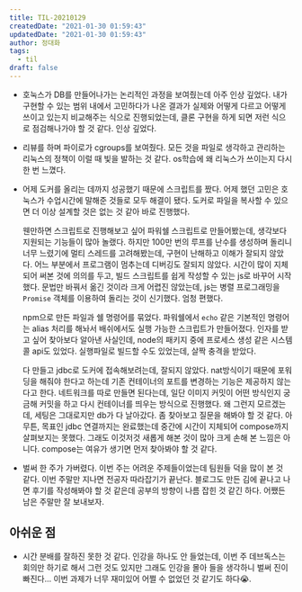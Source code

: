 ```yaml
---
title: TIL-20210129
createdDate: "2021-01-30 01:59:43"
updatedDate: "2021-01-30 01:59:43"
author: 정대화
tags:
  - til
draft: false
---
```


- 호눅스가 DB를 만들어나가는 논리적인 과정을 보여줬는데 아주 인상 깊었다. 내가 구현할 수 있는 범위 내에서 고민하다가 나온 결과가 실제와 어떻게 다르고 어떻게 쓰이고 있는지 비교해주는 식으로 진행되었는데, 클론 구현을 하게 되면 저런 식으로 점검해나가야 할 것 같다. 인상 깊었다.

- 리뷰를 하며 파이로가 cgroups를 보여줬다. 모든 것을 파일로 생각하고 관리하는 리눅스의 정책이 이럴 때 빛을 발하는 것 같다. os학습에 왜 리눅스가 쓰이는지 다시 한 번 느꼈다.

- 어제 도커를 올리는 데까지 성공했기 때문에 스크립트를 짰다. 어제 했던 고민은 호눅스가 수업시간에 말해준 것들로 모두 해결이 됐다. 도커로 파일을 복사할 수 있으면 더 이상 설계할 것은 없는 것 같아 바로 진행했다.

  웬만하면 스크립트로 진행해보고 싶어 파워쉘 스크립트로 만들어봤는데, 생각보다 지원되는 기능들이 많아 놀랬다. 하지만 100만 번의 루프를 난수를 생성하며 돌리니 너무 느렸기에 멀티 스레드를 고려해봤는데, 구현이 난해하고 이해가 잘되지 않았다. 어느 부분에서 프로그램이 멈추는데 디버깅도 잘되지 않았다. 시간이 많이 지체되어 써본 것에 의의를 두고, 빌드 스크립트를 쉽게 작성할 수 있는 js로 바꾸어 시작했다. 문법만 바꿔서 옮긴 것이라 크게 어렵진 않았는데, js는 병렬 프로그래밍을 `Promise` 객체를 이용하여 돌리는 것이 신기했다. 엄청 편했다.

  npm으로 만든 파일과 쉘 명령어를 묶었다. 파워쉘에서 `echo` 같은 기본적인 명령어는 alias 처리를 해놔서 배쉬에서도 실행 가능한 스크립트가 만들어졌다. 인자를 받고 싶어 찾아보다 알아낸 사실인데, node의 패키지 중에 프로세스 생성 같은 시스템 콜 api도 있었다. 실행파일로 빌드할 수도 있었는데, 살짝 충격을 받았다.

  다 만들고 jdbc로 도커에 접속해보려는데, 잘되지 않았다. nat방식이기 때문에 포워딩을 해줘야 한다고 하는데 기존 컨테이너의 포트를 변경하는 기능은 제공하지 않는다고 한다. 네트워크를 따로 만들면 된다는데, 일단 이미지 커밋이 어떤 방식인지 궁금해 커밋을 하고 다시 컨테이너를 띄우는 방식으로 진행했다. 왜 그런지 모르겠는데, 세팅은 그대로지만 db가 다 날아갔다. 좀 찾아보고 질문을 해봐야 할 것 같다. 아무튼, 목표인 jdbc 연결까지는 완료했는데 중간에 시간이 지체되어 compose까지 살펴보지는 못했다. 그래도 이것저것 새롭게 해본 것이 많아 크게 손해 본 느낌은 아니다. compose는 여유가 생기면 먼저 찾아봐야 할 것 같다.

- 벌써 한 주가 가버렸다. 이번 주는 어려운 주제들이었는데 팀원들 덕을 많이 본 것 같다. 이번 주말만 지나면 전공자 따라잡기가 끝난다. 블로그도 만든 김에 끝나고 나면 후기를 작성해봐야 할 것 같은데 공부의 방향이 나름 잡힌 것 같긴 하다. 어쨌든 남은 주말만 잘 보내보자.

## 아쉬운 점

- 시간 분배를 잘하진 못한 것 같다. 인강을 하나도 안 들었는데, 이번 주 데브독스는 회의만 하기로 해서 그런 것도 있지만 그래도 인강을 몰아 들을 생각하니 벌써 진이 빠진다... 이번 과제가 너무 재미있어 어쩔 수 없었던 것 같기도 하다😭.
